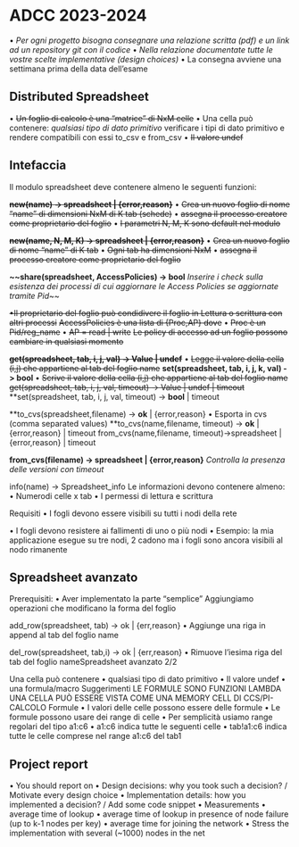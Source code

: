 # ADCC 2023-2024

• *Per ogni progetto bisogna consegnare una relazione scritta (pdf) e un link ad un repository git con il codice*
• *Nella relazione documentate tutte le vostre scelte implementative (design choices)*
• La consegna avviene una settimana prima della data dell’esame

## Distributed Spreadsheet

• ~~Un foglio di calcolo è una “matrice” di NxM celle~~
• Una cella può contenere:
  *qualsiasi tipo di dato primitivo* verificare i tipi di dato primitivo e rendere compatibili con essi to_csv e from_csv
• ~~Il valore undef~~

## Intefaccia

Il modulo spreadsheet deve contenere almeno le seguenti funzioni:

**~~new(name) -> spreadsheet | {error,reason}~~**
• ~~Crea un nuovo foglio di nome “name” di dimensioni NxM di K tab (schede)~~
• ~~assegna il processo creatore come proprietario del foglio~~
• ~~I parametri N, M, K  sono default nel modulo~~

**~~new(name, N, M, K) -> spreadsheet | {error,reason}~~**
• ~~Crea un nuovo foglio di nome “name” di K tab~~
• ~~Ogni tab ha dimensioni NxM~~
• ~~assegna il processo creatore come proprietario del foglio~~

**~~share(spreadsheet, AccessPolicies) -> bool**
*Inserire i check sulla esistenza dei processi di cui aggiornare le Access Policies se aggiornate tramite Pid*~~

~~•Il proprietario del foglio può condidivere il foglio in Lettura o scrittura con altri processi~~
 ~~AccessPolicies è una lista di {Proc,AP} dove~~
 • ~~Proc è un Pid/reg_name~~
 • ~~AP = read | write~~
 ~~Le policy di accesso ad un foglio possono cambiare in qualsiasi momento~~

**~~get(spreadsheet, tab, i, j, val) -> Value | undef~~**
• ~~Legge il valore della cella (i,j) che appartiene al tab del foglio name~~
**set(spreadsheet, tab, i, j, k, val) -> bool**
• ~~Scrive il valore della cella (i,j) che appartiene al tab del foglio name~~
~~get(spreadsheet, tab, i, j, val, timeout) -> Value | undef | timeout~~
**set(spreadsheet, tab, i, j, val, timeout) -> **bool** | timeout

**to_cvs(spreadsheet,filename) -> **ok** | {error,reason}
• Esporta in cvs (comma separated values)
**to_cvs(name,filename, timeout) -> **ok** | {error,reason} | timeout
from_cvs(name,filename, timeout)->spreadsheet | {error,reason} | timeout

**from_cvs(filename) -> spreadsheet | {error,reason}**
*Controlla la presenza delle versioni con timeout*

info(name) -> Spreadsheet_info Le informazioni devono contenere almeno:
• Numerodi celle x tab
• I permessi di lettura e scrittura

Requisiti
• I fogli devono essere visibili su tutti i nodi della rete

• I fogli devono resistere ai fallimenti di uno o più nodi • Esempio: la mia applicazione esegue su tre nodi, 2 cadono ma i fogli sono ancora visibili al nodo rimanente

## Spreadsheet avanzato

 Prerequisiti: • Aver implementato la parte “semplice”
 Aggiungiamo operazioni che modificano la forma del foglio

 add_row(spreadsheet, tab) -> ok | {err,reason}
 • Aggiunge una riga in append al tab del foglio name

 del_row(spreadsheet, tab,i) -> ok | {err,reason}
 • Rimuove l’iesima riga del tab del foglio nameSpreadsheet avanzato 2/2

 Una cella può contenere
 • qualsiasi tipo di dato primitivo
 • Il valore undef
 • una formula/macro
Suggerimenti
LE FORMULE SONO FUNZIONI LAMBDA
UNA CELLA PUÒ ESSERE VISTA COME UNA MEMORY CELL DI CCS/PI-CALCOLO
Formule
• I valori delle celle possono essere delle formule
• Le formule possono usare dei range di celle
• Per semplicità usiamo range regolari del tipo a1:c6 • a1:c6 indica tutte le seguenti celle
• tab!a1:c6 indica tutte le celle comprese nel range a1:c6 del tab1

## Project report

• You should report on
• Design decisions: why you took such a decision? / Motivate every design choice
• Implementation details: how you implemented a decision? / Add some code snippet
• Measurements
  • average time of lookup
  • average time of lookup in presence of node failure (up to k-1 nodes per key)
  • average time for joining the network • Stress the implementation with several (~1000) nodes in the net
